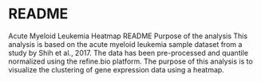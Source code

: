 # README


Acute Myeloid Leukemia Heatmap README
Purpose of the analysis
This analysis is based on the acute myeloid leukemia sample dataset from a study by Shih et al., 2017. The data has been pre-processed and quantile normalized using the refine.bio platform. The purpose of this analysis is to visualize the clustering of gene expression data using a heatmap.
